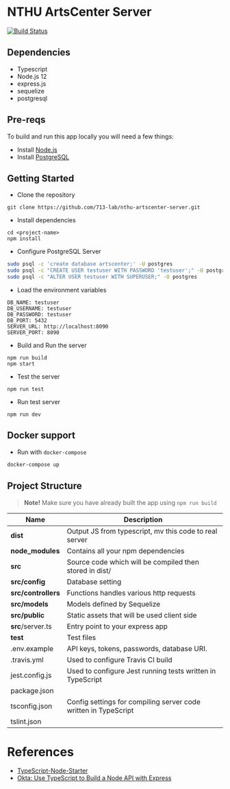 # NTHU ArtsCenter Server
[![Build Status](https://travis-ci.com/713-lab/nthu-artscenter-server.svg?branch=master)](https://travis-ci.com/713-lab/nthu-artscenter-server)

## Dependencies
- Typescript
- Node.js 12
- express.js
- sequelize
- postgresql 

## Pre-reqs
To build and run this app locally you will need a few things:
- Install [Node.js](https://nodejs.org/en/)
- Install [PostgreSQL](https://www.postgresql.org/download/)

## Getting Started

- Clone the repository
```
git clone https://github.com/713-lab/nthu-artscenter-server.git
```
- Install dependencies
```
cd <project-name>
npm install
```
- Configure PostgreSQL Server
```bash
sudo psql -c 'create database artscenter;' -U postgres
sudo psql -c "CREATE USER testuser WITH PASSWORD 'testuser';" -U postgres
sudo psql -c "ALTER USER testuser WITH SUPERUSER;" -U postgres
```
- Load the environment variables
```
DB_NAME: testuser
DB_USERNAME: testuser
DB_PASSWORD: testuser
DB_PORT: 5432
SERVER_URL: http://localhost:8090
SERVER_PORT: 8090
```
- Build and Run the server
```
npm run build
npm start
```
- Test the server
```
npm run test
```
- Run test server
```
npm run dev
```

## Docker support

- Run with `docker-compose`
```bash
docker-compose up
```

## Project Structure

> **Note!** Make sure you have already built the app using `npm run build`

| Name | Description |
| -------------------- | ------------------------------------------------------------ |
| **dist**             | Output JS from typescript, mv this code to real server       |
| **node_modules**     | Contains all your npm dependencies                           |
| **src**              | Source code which will be compiled then stored in dist/      |
| **src/config**       | Database setting                                             |
| **src/controllers**  | Functions handles various http requests                      |
| **src/models**       | Models defined by Sequelize                                  |
| **src/public**       | Static assets that will be used client side                  |
| **src**/server.ts    | Entry point to your express app                              |
| **test**             | Test files                                                   |
| .env.example         | API keys, tokens, passwords, database URI.                   |
| .travis.yml          | Used to configure Travis CI build                            |
| jest.config.js       | Used to configure Jest running tests written in TypeScript   |
| package.json         |                                                              | 
| tsconfig.json        | Config settings for compiling server code written in TypeScript |
| tslint.json          |                                    |

# References

- [TypeScript-Node-Starter](https://github.com/microsoft/TypeScript-Node-Starter/blob/master/README.md)
- [Okta: Use TypeScript to Build a Node API with Express](https://developer.okta.com/blog/2018/11/15/node-express-typescript)


